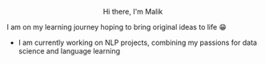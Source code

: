 <p style="text-align: center;">Hi there, I'm Malik</p>

I am on my learning journey hoping to bring original ideas to life :grin:  

* I am currently working on NLP projects, combining my passions for data science and language learning





<!--
**malik-tzk/malik-tzk** is a ✨ _special_ ✨ repository because its `README.md` (this file) appears on your GitHub profile.

Here are some ideas to get you started:

- 🔭 I’m currently working on ...
- 🌱 I’m currently learning ...
- 👯 I’m looking to collaborate on ...
- 🤔 I’m looking for help with ...
- 💬 Ask me about ...
- 📫 How to reach me: ...
- 😄 Pronouns: ...
- ⚡ Fun fact: ...
-->
